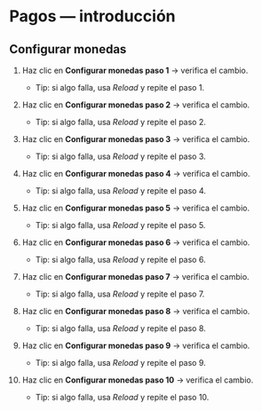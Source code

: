 # Pagos — introducción

## Configurar monedas

1. Haz clic en **Configurar monedas paso 1** → verifica el cambio.

    - Tip: si algo falla, usa *Reload* y repite el paso 1.

2. Haz clic en **Configurar monedas paso 2** → verifica el cambio.

    - Tip: si algo falla, usa *Reload* y repite el paso 2.

3. Haz clic en **Configurar monedas paso 3** → verifica el cambio.

    - Tip: si algo falla, usa *Reload* y repite el paso 3.

4. Haz clic en **Configurar monedas paso 4** → verifica el cambio.

    - Tip: si algo falla, usa *Reload* y repite el paso 4.

5. Haz clic en **Configurar monedas paso 5** → verifica el cambio.

    - Tip: si algo falla, usa *Reload* y repite el paso 5.

6. Haz clic en **Configurar monedas paso 6** → verifica el cambio.

    - Tip: si algo falla, usa *Reload* y repite el paso 6.

7. Haz clic en **Configurar monedas paso 7** → verifica el cambio.

    - Tip: si algo falla, usa *Reload* y repite el paso 7.

8. Haz clic en **Configurar monedas paso 8** → verifica el cambio.

    - Tip: si algo falla, usa *Reload* y repite el paso 8.

9. Haz clic en **Configurar monedas paso 9** → verifica el cambio.

    - Tip: si algo falla, usa *Reload* y repite el paso 9.

10. Haz clic en **Configurar monedas paso 10** → verifica el cambio.

    - Tip: si algo falla, usa *Reload* y repite el paso 10.
